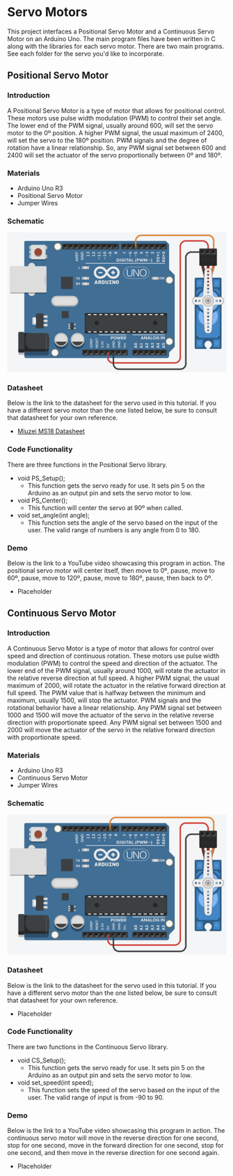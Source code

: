 # Servo Motors
This project interfaces a Positional Servo Motor and a Continuous Servo Motor on an Arduino Uno. The main program files have been written in C along with the libraries for each servo motor. There are two main programs. See each folder for the servo you'd like to incorporate.

## Positional Servo Motor
### Introduction
A Positional Servo Motor is a type of motor that allows for positional control. These motors use pulse width modulation (PWM) to control their set angle. The lower end of the PWM signal, usually around 600, will set the servo motor to the 0º position. A higher PWM signal, the usual maximum of 2400, will set the servo to the 180º position. PWM signals and the degree of rotation have a linear relationship. So, any PWM signal set between 600 and 2400 will set the actuator of the servo proportionally between 0º and 180º.

### Materials
* Arduino Uno R3
* Positional Servo Motor
* Jumper Wires

### Schematic
![Positional Servo Schematic. The Servo is plugged into the Arduino with the Signal wire going to pin 5, the Voltage wire going to the 5V pin, and the Ground wire going to the ground pin.](https://github.com/19porterc/ECE484-ServoMotor/blob/main/Positional_Servo/Positional_Servo_Schematic.png)

### Datasheet
Below is the link to the datasheet for the servo used in this tutorial. If you have a different servo motor than the one listed below, be sure to consult that datasheet for your own reference.
* [Miuzei MS18 Datasheet](https://images-na.ssl-images-amazon.com/images/I/61jUf7Q-0uL.pdf)

### Code Functionality
There are three functions in the Positional Servo library.
* void PS_Setup();
  * This function gets the servo ready for use. It sets pin 5 on the Arduino as an output pin and sets the servo motor to low.
* void PS_Center();
  * This function will center the servo at 90º when called.
* void set_angle(int angle);
  * This function sets the angle of the servo based on the input of the user. The valid range of numbers is any angle from 0 to 180.

### Demo
Below is the link to a YouTube video showcasing this program in action. The positional servo motor will center itself, then move to 0º, pause, move to 60º, pause, move to 120º, pause, move to 180º, pause, then back to 0º.
* Placeholder

## Continuous Servo Motor
### Introduction
A Continuous Servo Motor is a type of motor that allows for control over speed and direction of continuous rotation. These motors use pulse width modulation (PWM) to control the speed and direction of the actuator. The lower end of the PWM signal, usually around 1000, will rotate the actuator in the relative reverse direction at full speed. A higher PWM signal, the usual maximum of 2000, will rotate the actuator in the relative forward direction at full speed. The PWM value that is halfway between the minimum and maximum, usually 1500, will stop the actuator. PWM signals and the rotational behavior have a linear relationship. Any PWM signal set between 1000 and 1500 will move the actuator of the servo in the relative reverse direction with proportionate speed. Any PWM signal set between 1500 and 2000 will move the actuator of the servo in the relative forward direction with proportionate speed.

### Materials
* Arduino Uno R3
* Continuous Servo Motor
* Jumper Wires

### Schematic
![Continuous Servo Schematic. The Servo is plugged into the Arduino with the Signal wire going to pin 9, the Voltage wire going to the 5V pin, and the Ground wire going to the ground pin.](https://github.com/19porterc/ECE484-ServoMotor/blob/main/Continuous_Servo/Continuous_Servo_Schematic.png)

### Datasheet
Below is the link to the datasheet for the servo used in this tutorial. If you have a different servo motor than the one listed below, be sure to consult that datasheet for your own reference.
* Placeholder

### Code Functionality
There are two functions in the Continuous Servo library.
* void CS_Setup();
  * This function gets the servo ready for use. It sets pin 5 on the Arduino as an output pin and sets the servo motor to low.
* void set_speed(int speed);
  * This function sets the speed of the servo based on the input of the user. The valid range of input is from -90 to 90.

### Demo
Below is the link to a YouTube video showcasing this program in action. The continuous servo motor will move in the reverse direction for one second, stop for one second, move in the forward direction for one second, stop for one second, and then move in the reverse direction for one second again.
* Placeholder
